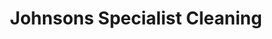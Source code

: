---
title: "Johnsons Specialist Cleaning"
url: /aberdeen/johnsons-specialist-cleaning/
shop: laundry
---